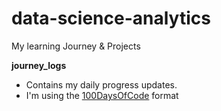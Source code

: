 # data-science-analytics
My learning Journey &amp; Projects

__journey_logs__ 
- Contains my daily progress updates.
- I'm using the [100DaysOfCode](https://www.100daysofcode.com/) format
